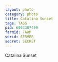```yaml
---
layout: photo
category: photo
title: Catalina Sunset
tags: TAGS
pid: 6003387499
farmid: FARM
serid: SERVER
secret: SECRET
---
```


Catalina Sunset

